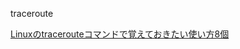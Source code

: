 traceroute




[Linuxのtracerouteコマンドで覚えておきたい使い方8個](https://orebibou.com/2015/05/linux%E3%81%AEtraceroute%E3%82%B3%E3%83%9E%E3%83%B3%E3%83%89%E3%81%A7%E8%A6%9A%E3%81%88%E3%81%A6%E3%81%8A%E3%81%8D%E3%81%9F%E3%81%84%E4%BD%BF%E3%81%84%E6%96%B98%E5%80%8B/)

